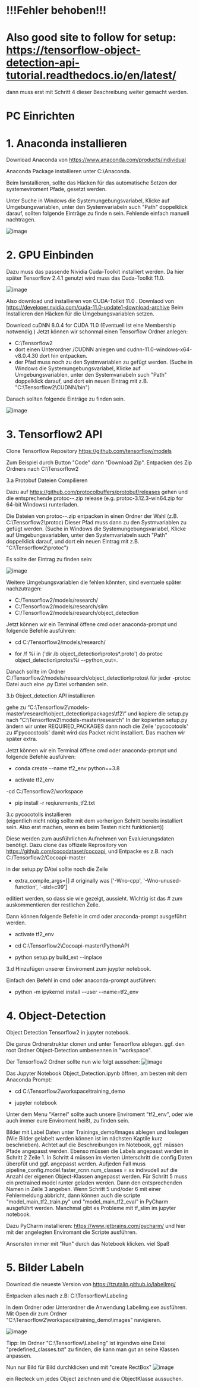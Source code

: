 # !!!Fehler behoben!!!
# Also good site to follow for setup: https://tensorflow-object-detection-api-tutorial.readthedocs.io/en/latest/
dann muss erst mit Schritt 4 dieser Beschreibung weiter gemacht werden.
# PC Einrichten
# 1. Anaconda installieren

Download Anaconda von https://www.anaconda.com/products/individual

Anaconda Package installieren unter C:\Anaconda.

Beim Isnstallieren, sollte das Häcken für das automatische Setzen der systemeviroment Pfade, gesetzt werden.

Unter Suche in Windows die Systemungebungsvariabel, Klicke auf Umgebungsvariablen, unter den Systemvariabeln such "Path" doppelklick darauf, sollten folgende Einträge zu finde n sein. Fehlende einfach manuell nachtragen.

![image](https://user-images.githubusercontent.com/84871742/120812007-e1b73a00-c54c-11eb-8184-27be9191347a.png)


# 2. GPU Einbinden
Dazu muss das passende Nividia Cuda-Toolkit installiert werden. Da hier später Tensorflow 2.4.1 genutzt wird muss das Cuda-Toolkit 11.0.

![image](https://user-images.githubusercontent.com/84871742/120808852-c72f9180-c549-11eb-8972-de28324aa56a.png)


Also download und installieren von CUDA-Tollkit 11.0 . Downlaod von https://developer.nvidia.com/cuda-11.0-update1-download-archive
Beim Installieren den Häcken für die Umgebungsvariablen setzen.

Download cuDNN 8.0.4 for CUDA 11.0 (Eventuell ist eine Membership notwendig.)
Jetzt können wir schonmal einen Tensorflow Ordner anlegen:

- C:\Tensorflow2
- dort einen Unterordner /CUDNN  anlegen und cudnn-11.0-windows-x64-v8.0.4.30  dort hin entpacken.
- der Pfad muss noch zu den Systmvariablen zu gefügt werden. (Suche in Windows die Systemungebungsvariabel, Klicke auf Umgebungsvariablen, unter den Systemvariabeln such "Path" doppelklick darauf, und dort ein neuen Eintrag mit z.B. "C:\Tensorflow2\CUDNN/bin")

Danach sollten folgende Einträge zu finden sein.

![image](https://user-images.githubusercontent.com/84871742/120811715-92710980-c54c-11eb-9575-4cf58be77133.png)


# 3. Tensorflow2 API

Clone Tensorflow Repository  https://github.com/tensorflow/models

Zum Beispiel durch Button "Code" dann "Download Zip".
Entpacken des Zip Ordners nach C:\Tensorflow2

3.a Protobuf Dateien Compilieren

Dazu auf https://github.com/protocolbuffers/protobuf/releases gehen und die entsprechende protoc-*-*.zip release (e.g. protoc-3.12.3-win64.zip for 64-bit Windows) runterladen.

Die Dateien von protoc-*-*.zip  entpacken in einen Ordner der Wahl (z.B. C:\Tensorflow2\protoc)
Dieser Pfad muss dann zu den Systmvariablen zu gefügt werden. (Suche in Windows die Systemungebungsvariabel, Klicke auf Umgebungsvariablen, unter den Systemvariabeln such "Path" doppelklick darauf, und dort ein neuen Eintrag mit z.B. "C:\Tensorflow2\protoc")

Es sollte der Eintrag zu finden sein:

![image](https://user-images.githubusercontent.com/84871742/120811826-b46a8c00-c54c-11eb-9b88-338ecf18a53a.png)

Weitere Umgebungsvariablen die fehlen könnten, sind eventuele später nachzutragen:
- C:/Tensorflow2/models/research/
- C:/Tensorflow2/models/research/slim
- C:/Tensorflow2/models/research/object_detection

Jetzt können wir ein Terminal öffene cmd oder anaconda-prompt und folgende Befehle ausführen:

- cd C:/Tensorflow2/models/research/

- for /f %i in ('dir /b object_detection\protos\*.proto') do protoc object_detection\protos\%i --python_out=.

Danach sollte im Ordner C:/Tensorflow2/models/research/object_detection\protos\   für jeder -protoc Datei  auch eine .py Datei vorhanden sein.

3.b Object_detection API installieren

gehe zu “C:\Tensorflow2\models-master\research\object_detection\packages\tf2\”   und kopiere die setup.py  nach “C:\Tensorflow2\models-master\research\"
In der kopierten setup.py ändern wir unter REQUIRED_PACKAGES dann noch die Zeile  'pycocotools'  zu #'pycocotools'  damit wird das Packet nicht installiert. Das machen wir später extra.

Jetzt können wir ein Terminal öffene cmd oder anaconda-prompt und folgende Befehle ausführen:

- conda create --name tf2_env python==3.8

- activate tf2_env

-cd C:/Tensorflow2/workspace

- pip install -r reqiurements_tf2.txt


3.c pycocotolls installieren  
(eigentlich nicht nötig sollte mit dem vorherigen Schritt bereits installiert sein. Also erst machen, wenn es beim Testen nicht funktioniert))

Diese werden zum ausführlichen Aufnehmen von Evaluierungsdaten benötigt.
Dazu clone das offizele Reprository von https://github.com/cocodataset/cocoapi,  und Entpacke es z.B. nach C:/Tensorflow2/Cocoapi-master

in der setup.py DAtei sollte noch die Zeile 
 - extra_compile_args=[] # originally was ['-Wno-cpp', '-Wno-unused-function', '-std=c99']

editiert werden, so dass sie wie gezeigt, aussieht. Wichtig ist das # zum auskommentieren der restlichen Zeile.

Dann können folgende Befehle in cmd oder anaconda-prompt ausgeführt werden.

- activate tf2_env

- cd C:\Tensorflow2\Cocoapi-master\PythonAPI

- python setup.py build_ext --inplace

3.d Hinzufügen unserer Einviroment zum juypter notebook.

Einfach den Befehl in cmd oder anaconda-prompt ausführen:

- python -m ipykernel install --user --name=tf2_env

# 4. Object-Detection
Object Detection Tensorflow2 in jupyter notebook.

Die ganze Ordnerstruktur clonen und unter Tensorflow ablegen. ggf. den root Ordner Object-Detection umbenennen in "workspace".

Der Tensorflow2 Ordner sollte nun wie folgt aussehen:
![image](https://user-images.githubusercontent.com/84871742/120813189-f516d500-c54d-11eb-8487-50f1719ff142.png)


Das Jupyter Notebook  Object_Detection.ipynb   öffnen, am besten mit dem Anaconda Prompt:

- cd C:\Tensorflow2\workspace\training_demo

- jupyter notebook

Unter dem Menu "Kernel" sollte auch unsere Enviroment "tf2_env", oder wie auch immer eure Enviroment heißt, zu finden sein. 

Bilder mit Label Daten unter Trainings_demo/Images  ablegen und loslegen (Wie Bilder gelabelt werden können ist im nächsten Kaptile kurz beschrieben). Achtet auf die Beschreibungen im Notebook, ggf. müssen Pfade angepasst werden.
Ebenso müssen die Labels angepasst werden in Schritt 2  Zeile 1.
In Schritt 4     müssen im vierten Unterschritt die config Daten überpfüt und ggf. angepasst werden. Aufjeden Fall muss pipeline_config.model.faster_rcnn.num_classes = xx  indivudell auf die  Anzahl der eigenen Object-Klassen angepasst werden. 
Für Schritt 5  muss ein pretrained model runter geladen werden. Dann den entsprechenden Namen in Zeile 3 angeben.
Wenn Schritt 5 und/oder 6 mit einer Fehlermeldung abbricht, dann können auch die scripte "model_main_tf2_train.py" und "model_main_tf2_eval" in PyCharm ausgeführt werden.
Manchmal gibt es Probleme mit tf_slim im jupyter notebook.

Dazu PyCharm installieren:  https://www.jetbrains.com/pycharm/  und hier mit der angelegten Enviromant die Scripte ausführen.

Ansonsten immer mit "Run" durch das Notebook klicken.
viel Spaß

# 5. Bilder Labeln
Download die neueste Version von https://tzutalin.github.io/labelImg/

Entpacken alles nach z.B: C:\Tensorflow\Labeling

In dem Ordner oder Unterordner die Anwendung Labelimg.exe ausführen.
Mit Open dir zum  Ordner  "C:\Tensorflow2\workspace\training_demo\images" navigieren.

![image](https://user-images.githubusercontent.com/84871742/120816030-ac145000-c550-11eb-8cdb-24e121409835.png)


Tipp: Im Ordner  "C:\Tensorflow\Labeling"  ist irgendwo eine Datei "predefined_classes.txt" zu finden, die kann man gut an seine Klassen anpassen. 

Nun nur Bild für Bild durchklicken und mit "create RectBox"  ![image](https://user-images.githubusercontent.com/84871742/120815690-5b045c00-c550-11eb-8276-af7702ca5ab8.png)

ein Recteck um jedes Object zeichnen und die ObjectKlasse aussuchen.



